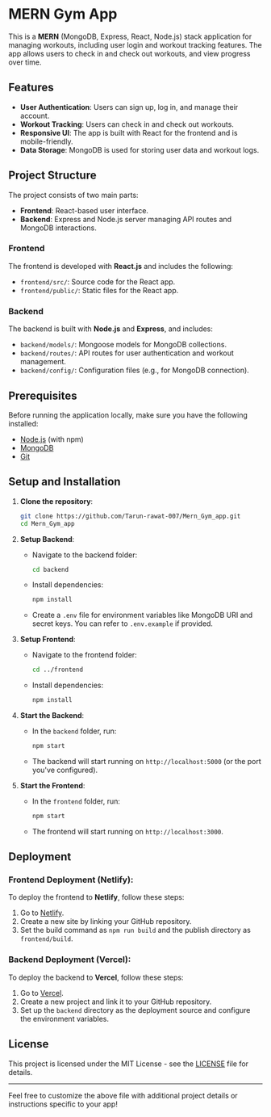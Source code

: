 # MERN Gym App

This is a **MERN** (MongoDB, Express, React, Node.js) stack application for managing workouts, including user login and workout tracking features. The app allows users to check in and check out workouts, and view progress over time.

## Features

- **User Authentication**: Users can sign up, log in, and manage their account.
- **Workout Tracking**: Users can check in and check out workouts.
- **Responsive UI**: The app is built with React for the frontend and is mobile-friendly.
- **Data Storage**: MongoDB is used for storing user data and workout logs.

## Project Structure

The project consists of two main parts:
- **Frontend**: React-based user interface.
- **Backend**: Express and Node.js server managing API routes and MongoDB interactions.

### Frontend
The frontend is developed with **React.js** and includes the following:
- `frontend/src/`: Source code for the React app.
- `frontend/public/`: Static files for the React app.

### Backend
The backend is built with **Node.js** and **Express**, and includes:
- `backend/models/`: Mongoose models for MongoDB collections.
- `backend/routes/`: API routes for user authentication and workout management.
- `backend/config/`: Configuration files (e.g., for MongoDB connection).

## Prerequisites

Before running the application locally, make sure you have the following installed:
- [Node.js](https://nodejs.org/en/) (with npm)
- [MongoDB](https://www.mongodb.com/)
- [Git](https://git-scm.com/)

## Setup and Installation

1. **Clone the repository**:

    ```bash
    git clone https://github.com/Tarun-rawat-007/Mern_Gym_app.git
    cd Mern_Gym_app
    ```

2. **Setup Backend**:
    - Navigate to the backend folder:
      ```bash
      cd backend
      ```
    - Install dependencies:
      ```bash
      npm install
      ```
    - Create a `.env` file for environment variables like MongoDB URI and secret keys. You can refer to `.env.example` if provided.

3. **Setup Frontend**:
    - Navigate to the frontend folder:
      ```bash
      cd ../frontend
      ```
    - Install dependencies:
      ```bash
      npm install
      ```

4. **Start the Backend**:
    - In the `backend` folder, run:
      ```bash
      npm start
      ```
    - The backend will start running on `http://localhost:5000` (or the port you've configured).

5. **Start the Frontend**:
    - In the `frontend` folder, run:
      ```bash
      npm start
      ```
    - The frontend will start running on `http://localhost:3000`.

## Deployment

### Frontend Deployment (Netlify):
To deploy the frontend to **Netlify**, follow these steps:
1. Go to [Netlify](https://www.netlify.com/).
2. Create a new site by linking your GitHub repository.
3. Set the build command as `npm run build` and the publish directory as `frontend/build`.

### Backend Deployment (Vercel):
To deploy the backend to **Vercel**, follow these steps:
1. Go to [Vercel](https://vercel.com/).
2. Create a new project and link it to your GitHub repository.
3. Set up the `backend` directory as the deployment source and configure the environment variables.

## License

This project is licensed under the MIT License - see the [LICENSE](LICENSE) file for details.

---

Feel free to customize the above file with additional project details or instructions specific to your app!
